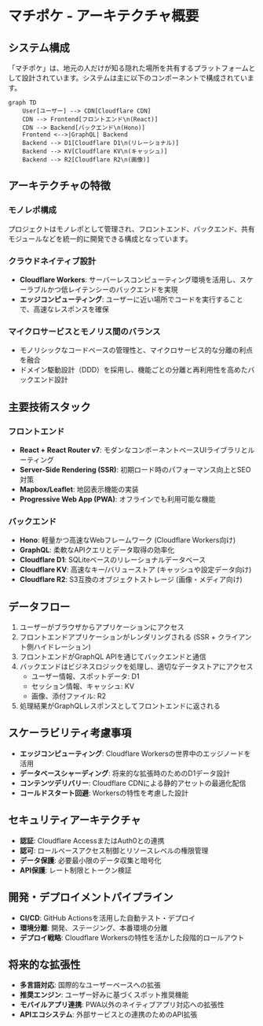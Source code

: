 # マチポケ - アーキテクチャ概要

## システム構成

「マチポケ」は、地元の人だけが知る隠れた場所を共有するプラットフォームとして設計されています。システムは主に以下のコンポーネントで構成されています。

```mermaid
graph TD
    User[ユーザー] --> CDN[Cloudflare CDN]
    CDN --> Frontend[フロントエンド\n(React)]
    CDN --> Backend[バックエンド\n(Hono)]
    Frontend <-->|GraphQL| Backend
    Backend --> D1[Cloudflare D1\n(リレーショナル)]
    Backend --> KV[Cloudflare KV\n(キャッシュ)]
    Backend --> R2[Cloudflare R2\n(画像)]
```

## アーキテクチャの特徴

### モノレポ構成
プロジェクトはモノレポとして管理され、フロントエンド、バックエンド、共有モジュールなどを統一的に開発できる構成となっています。

### クラウドネイティブ設計
- **Cloudflare Workers**: サーバーレスコンピューティング環境を活用し、スケーラブルかつ低レイテンシーのバックエンドを実現
- **エッジコンピューティング**: ユーザーに近い場所でコードを実行することで、高速なレスポンスを確保

### マイクロサービスとモノリス間のバランス
- モノリシックなコードベースの管理性と、マイクロサービス的な分離の利点を融合
- ドメイン駆動設計（DDD）を採用し、機能ごとの分離と再利用性を高めたバックエンド設計

## 主要技術スタック

### フロントエンド
- **React + React Router v7**: モダンなコンポーネントベースUIライブラリとルーティング
- **Server-Side Rendering (SSR)**: 初期ロード時のパフォーマンス向上とSEO対策
- **Mapbox/Leaflet**: 地図表示機能の実装
- **Progressive Web App (PWA)**: オフラインでも利用可能な機能

### バックエンド
- **Hono**: 軽量かつ高速なWebフレームワーク (Cloudflare Workers向け)
- **GraphQL**: 柔軟なAPIクエリとデータ取得の効率化
- **Cloudflare D1**: SQLiteベースのリレーショナルデータベース
- **Cloudflare KV**: 高速なキー/バリューストア (キャッシュや設定データ向け)
- **Cloudflare R2**: S3互換のオブジェクトストレージ (画像・メディア向け)

## データフロー

1. ユーザーがブラウザからアプリケーションにアクセス
2. フロントエンドアプリケーションがレンダリングされる (SSR + クライアント側ハイドレーション)
3. フロントエンドがGraphQL APIを通じてバックエンドと通信
4. バックエンドはビジネスロジックを処理し、適切なデータストアにアクセス
   - ユーザー情報、スポットデータ: D1
   - セッション情報、キャッシュ: KV
   - 画像、添付ファイル: R2
5. 処理結果がGraphQLレスポンスとしてフロントエンドに返される

## スケーラビリティ考慮事項

- **エッジコンピューティング**: Cloudflare Workersの世界中のエッジノードを活用
- **データベースシャーディング**: 将来的な拡張時のためのD1データ設計
- **コンテンツデリバリー**: Cloudflare CDNによる静的アセットの最適化配信
- **コールドスタート回避**: Workersの特性を考慮した設計

## セキュリティアーキテクチャ

- **認証**: Cloudflare AccessまたはAuth0との連携
- **認可**: ロールベースアクセス制御とリソースレベルの権限管理
- **データ保護**: 必要最小限のデータ収集と暗号化
- **API保護**: レート制限とトークン検証

## 開発・デプロイメントパイプライン

- **CI/CD**: GitHub Actionsを活用した自動テスト・デプロイ
- **環境分離**: 開発、ステージング、本番環境の分離
- **デプロイ戦略**: Cloudflare Workersの特性を活かした段階的ロールアウト

## 将来的な拡張性

- **多言語対応**: 国際的なユーザーベースへの拡張
- **推奨エンジン**: ユーザー好みに基づくスポット推奨機能
- **モバイルアプリ連携**: PWA以外のネイティブアプリ対応への拡張性
- **APIエコシステム**: 外部サービスとの連携のためのAPI拡張